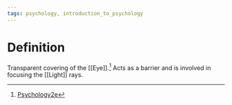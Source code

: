 ```yaml
---
tags: psychology, introduction_to_psychology
---
```


# Definition

Transparent covering of the [[Eye]].[^1] Acts as a barrier and is involved in focusing the [[Light]] rays.

[^1]: [Psychology2e](zotero://open-pdf/library/items/SSTBV7L5?page=165)